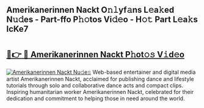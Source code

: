 ## Amerikanerinnen Nackt O𝚗𝚕yf𝚊ns L𝚎a𝚔ed N𝚞𝚍es - Part-ffo P𝚑𝚘tos Vi𝚍𝚎o - H𝚘𝚝 Part L𝚎a𝚔s IcKe7

# <h2><a href="http://kfd2wnm.oniu.top/?m=Amerikanerinnen+Nackt">🔗👉 🔴 Amerikanerinnen Nackt P𝚑ot𝚘𝚜 V𝚒d𝚎o</a></h2>

[![Amerikanerinnen Nackt Nu𝚍e𝚜](https://i.imgur.com/0qMVB7G.gif)](http://kfd2wnm.oniu.top/?m=Amerikanerinnen+Nackt)
Web-based entertainer and digital media artist Amerikanerinnen Nackt, acclaimed for publishing dance and lifestyle tutorials through solo and collaborative dance acts and compact clips. Inspiring humanitarian worker Amerikanerinnen Nackt, celebrated for their dedication and commitment to helping those in need around the world.  
